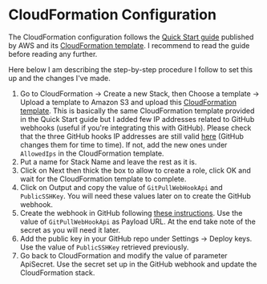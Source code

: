 # CloudFormation Configuration

The CloudFormation configuration follows the [Quick Start guide](https://aws-quickstart.s3.amazonaws.com/quickstart-git2s3/doc/git-to-amazon-s3-using-webhooks.pdf) published by AWS and its [CloudFormation template](https://github.com/aws-quickstart/quickstart-git2s3/blob/master/templates/git2s3.template). I recommend to read the guide before reading any further. 

Here below I am describing the step-by-step procedure I follow to set this up and the changes I've made.

1. Go to CloudFormation -> Create a new Stack, then Choose a template -> Upload a template to Amazon S3 and upload this [CloudFormation template](cloudformation/git2s3.template). This is basically the same CloudFormation template provided in the Quick Start guide but I added few IP addresses related to GitHub webhooks (useful if you're integrating this with GitHub). Please check that the three GitHub hooks IP addresses are still valid [here](https://api.github.com/meta) (GitHub changes them for time to time). If not, add the new ones under `AllowedIps` in the CloudFormation template.  
2. Put a name for Stack Name and leave the rest as it is. 
3. Click on Next then thick the box to allow to create a role, click OK and wait for the CloudFormation template to complete. 
4. Click on Output and copy the value of `GitPullWebHookApi` and `PublicSSHKey`. You will need these values later on to create the GitHub webhook. 
5. Create the webhook in GitHub following [these instructions](https://developer.github.com/webhooks/creating). Use the value of `GitPullWebHookApi` as Payload URL. At the end take note of the secret as you will need it later.
6. Add the public key in your GitHub repo under Settings -> Deploy keys. Use the value of `PublicSSHKey` retrieved previously.
7. Go back to CloudFormation and modify the value of parameter ApiSecret. Use the secret set up in the GitHub webhook and update the CloudFormation stack. 
